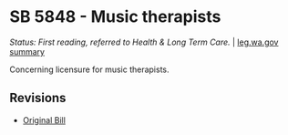# SB 5848 - Music therapists
*Status: First reading, referred to Health & Long Term Care.* | [leg.wa.gov summary](https://app.leg.wa.gov/billsummary?BillNumber=5848&Year=2021)

Concerning licensure for music therapists.

## Revisions
* [Original Bill](1/)